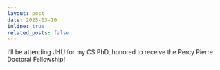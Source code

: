 ```yaml
---
layout: post
date: 2025-03-10
inline: true
related_posts: false
---
```


I’ll be attending JHU for my CS PhD, honored to receive the Percy Pierre Doctoral Fellowship!